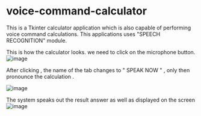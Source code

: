 # voice-command-calculator
This is a Tkinter calculator application which is also capable of performing voice command calculations. This applications uses "SPEECH RECOGNITION" module.

This is how the calculator looks. 
we need to click on the microphone button.
![image](https://user-images.githubusercontent.com/87575630/191976475-b4dbe654-138e-489b-8486-ea6412e63e79.png)

After clicking , the name of the tab changes to " SPEAK NOW " , only then pronounce the calculation .

![image](https://user-images.githubusercontent.com/87575630/191976920-aeb3c8fc-1328-4c2e-9f87-6281fed66674.png)

The system speaks out the result answer as well as displayed on the screen
![image](https://user-images.githubusercontent.com/87575630/191976751-1ab88fe7-0026-41d7-b747-f75b9e43f24f.png)
